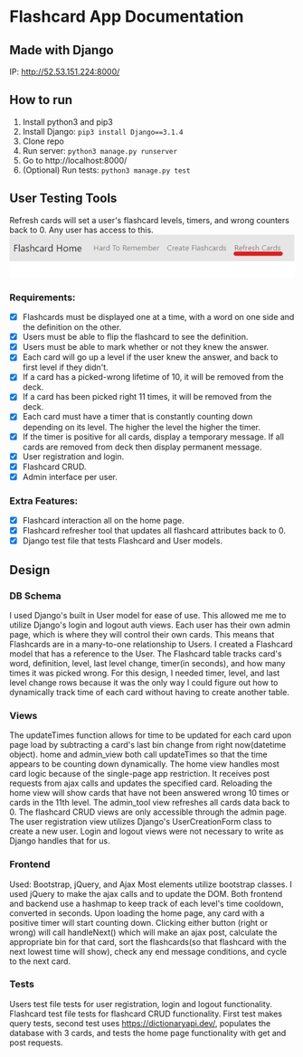 # Flashcard App Documentation
## Made with Django

IP: http://52.53.151.224:8000/

## How to run
1. Install python3 and pip3
2. Install Django: `pip3 install Django==3.1.4`
3. Clone repo
4. Run server: `python3 manage.py runserver`
5. Go to http://localhost:8000/
6. (Optional) Run tests: `python3 manage.py test`

## User Testing Tools
Refresh cards will set a user's flashcard levels, timers, and wrong counters back to 0. Any user has access to this.
![User Tools](tutorial_imgs/refresh_cards.png)

### Requirements:
- [x] Flashcards must be displayed one at a time, with a word on one side and the definition on the other.
- [x] Users must be able to flip the flashcard to see the definition.
- [x] Users must be able to mark whether or not they knew the answer.
- [x] Each card will go up a level if the user knew the answer, and back to first level if they didn't.
- [x] If a card has a picked-wrong lifetime of 10, it will be removed from the deck.
- [x] If a card has been picked right 11 times, it will be removed from the deck.
- [x] Each card must have a timer that is constantly counting down depending on its level. The higher the level the higher the timer.
- [x] If the timer is positive for all cards, display a temporary message. If all cards are removed from deck then display permanent message.
- [x] User registration and login.
- [x] Flashcard CRUD.
- [x] Admin interface per user.

### Extra Features:
- [x] Flashcard interaction all on the home page.
- [x] Flashcard refresher tool that updates all flashcard attributes back to 0.
- [x] Django test file that tests Flashcard and User models.

## Design
### DB Schema
I used Django's built in User model for ease of use. This allowed me me to utilize Django's login and logout auth views. Each user has their own admin page, which is where they will control their own cards. This means that Flashcards are in a many-to-one relationship to Users. I created a Flashcard model that has a reference to the User. The Flashcard table tracks card's word, definition, level, last level change, timer(in seconds), and how many times it was picked wrong. For this design, I needed timer, level, and last level change rows because it was the only way I could figure out how to dynamically track time of each card without having to create another table.

### Views
The updateTimes function allows for time to be updated for each card upon page load by subtracting a card's last bin change from right now(datetime object). home and admin_view both call updateTimes so that the time appears to be counting down dynamically.
The home view handles most card logic because of the single-page app restriction. It receives post requests from ajax calls and updates the specified card. Reloading the home view will show cards that have not been answered wrong 10 times or cards in the 11th level.
The admin_tool view refreshes all cards data back to 0.
The flashcard CRUD views are only accessible through the admin page.
The user registration view utilizes Django's UserCreationForm class to create a new user. Login and logout views were not necessary to write as Django handles that for us.

### Frontend
Used: Bootstrap, jQuery, and Ajax
Most elements utilize bootstrap classes. I used jQuery to make the ajax calls and to update the DOM. Both frontend and backend use a hashmap to keep track of each level's time cooldown, converted in seconds. Upon loading the home page, any card with a positive timer will start counting down. Clicking either button (right or wrong) will call handleNext() which will make an ajax post, calculate the appropriate bin for that card, sort the flashcards(so that flashcard with the next lowest time will show), check any end message conditions, and cycle to the next card.

### Tests
Users test file tests for user registration, login and logout functionality. Flashcard test file tests for flashcard CRUD functionality. First test makes query tests, second test uses https://dictionaryapi.dev/, populates the database with 3 cards, and tests the home page functionality with get and post requests.